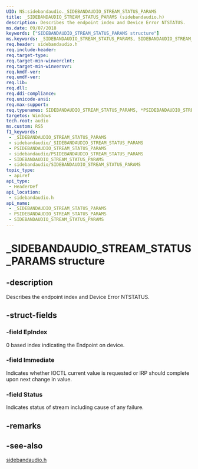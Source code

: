 ```yaml
---
UID: NS:sidebandaudio._SIDEBANDAUDIO_STREAM_STATUS_PARAMS
title: _SIDEBANDAUDIO_STREAM_STATUS_PARAMS (sidebandaudio.h)
description: Describes the endpoint index and Device Error NTSTATUS.
ms.date: 09/07/2018
keywords: ["SIDEBANDAUDIO_STREAM_STATUS_PARAMS structure"]
ms.keywords: _SIDEBANDAUDIO_STREAM_STATUS_PARAMS, SIDEBANDAUDIO_STREAM_STATUS_PARAMS, *PSIDEBANDAUDIO_STREAM_STATUS_PARAMS,
req.header: sidebandaudio.h
req.include-header: 
req.target-type: 
req.target-min-winverclnt: 
req.target-min-winversvr: 
req.kmdf-ver: 
req.umdf-ver: 
req.lib: 
req.dll: 
req.ddi-compliance: 
req.unicode-ansi: 
req.max-support: 
req.typenames: SIDEBANDAUDIO_STREAM_STATUS_PARAMS, *PSIDEBANDAUDIO_STREAM_STATUS_PARAMS
targetos: Windows
tech.root: audio
ms.custom: RS5
f1_keywords:
 - _SIDEBANDAUDIO_STREAM_STATUS_PARAMS
 - sidebandaudio/_SIDEBANDAUDIO_STREAM_STATUS_PARAMS
 - PSIDEBANDAUDIO_STREAM_STATUS_PARAMS
 - sidebandaudio/PSIDEBANDAUDIO_STREAM_STATUS_PARAMS
 - SIDEBANDAUDIO_STREAM_STATUS_PARAMS
 - sidebandaudio/SIDEBANDAUDIO_STREAM_STATUS_PARAMS
topic_type:
 - apiref
api_type:
 - HeaderDef
api_location:
 - sidebandaudio.h
api_name:
 - _SIDEBANDAUDIO_STREAM_STATUS_PARAMS
 - PSIDEBANDAUDIO_STREAM_STATUS_PARAMS
 - SIDEBANDAUDIO_STREAM_STATUS_PARAMS
---
```


# _SIDEBANDAUDIO_STREAM_STATUS_PARAMS structure


## -description

Describes the endpoint index and Device Error NTSTATUS.

## -struct-fields

### -field EpIndex

0 based index indicating the Endpoint on device.

### -field Immediate

Indicates whether IOCTL current value is requested or IRP should complete upon next change in value.

### -field Status

Indicates status of stream including cause of any failure.

## -remarks

## -see-also

[sidebandaudio.h](index.md)

